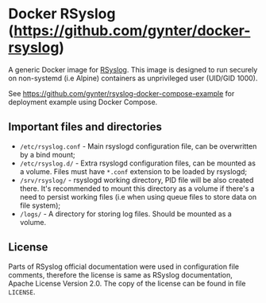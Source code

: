 # Docker RSyslog (https://github.com/gynter/docker-rsyslog)

A generic Docker image for [RSyslog](https://www.rsyslog.com/). This image is designed to run securely on non-systemd
(i.e Alpine) containers as unprivileged user (UID/GID 1000).

See https://github.com/gynter/rsyslog-docker-compose-example for deployment example using Docker Compose.

## Important files and directories

- `/etc/rsyslog.conf` - Main rsyslogd configuration file, can be overwritten by a bind mount;
- `/etc/rsyslog.d/` - Extra rsyslogd configuration files, can be mounted as a volume. Files must have `*.conf` extension
  to be loaded by rsyslogd;
- `/srv/rsyslog/` - rsyslogd working directory, PID file will be also created there. It's recommended to mount this
  directory as a volume if there's a need to persist working files (i.e when using queue files to store data on file
  system);
- `/logs/` - A directory for storing log files. Should be mounted as a volume.

## License

Parts of RSyslog official documentation were used in configuration file comments, therefore the license is same as
RSyslog documentation, Apache License Version 2.0. The copy of the license can be found in file `LICENSE`.
